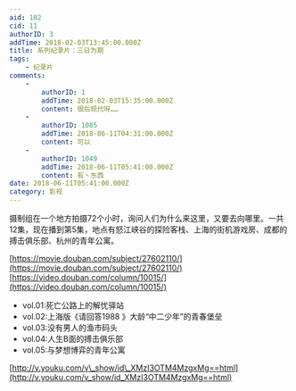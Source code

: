 ```yaml
---
aid: 102
cid: 11
authorID: 3
addTime: 2018-02-03T13:45:00.000Z
title: 系列纪录片：三日为期
tags:
    - 纪录片
comments:
    -
        authorID: 1
        addTime: 2018-02-03T15:35:00.000Z
        content: 很后现代呀……
    -
        authorID: 1085
        addTime: 2018-06-11T04:31:00.000Z
        content: 可以
    -
        authorID: 1049
        addTime: 2018-06-11T05:41:00.000Z
        content: 有丶东西
date: 2018-06-11T05:41:00.000Z
category: 影视
---
```


摄制组在一个地方拍摄72个小时，询问人们为什么来这里，又要去向哪里。一共12集，现在播到第5集，地点有怒江峡谷的探险客栈、上海的街机游戏房、成都的搏击俱乐部、杭州的青年公寓。

[https://movie.douban.com/subject/27602110/](https://movie.douban.com/subject/27602110/) [https://video.douban.com/column/10015/](https://video.douban.com/column/10015/)

*   vol.01:死亡公路上的解忧驿站
*   vol.02:上海版《请回答1988 》大龄“中二少年”的青春堡垒
*   vol.03:没有男人的渔市码头
*   vol.04:人生B面的搏击俱乐部
*   vol.05:与梦想博弈的青年公寓

[http://v.youku.com/v\_show/id\_XMzI3OTM4MzgxMg==html](http://v.youku.com/v_show/id_XMzI3OTM4MzgxMg==html)
